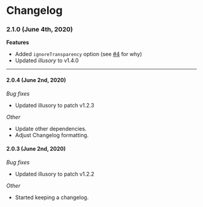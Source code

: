 # Changelog

### 2.1.0 (June 4th, 2020)

**Features**
- Added `ignoreTransparency` option (see [#4](https://github.com/justintaddei/v-shared-element/issues/4) for why)
- Updated *illusory* to v1.4.0

---

#### 2.0.4 (June 2nd, 2020)

*Bug fixes*
- Updated illusory to patch v1.2.3

*Other*
- Update other dependencies.
- Adjust Changelog formatting.

#### 2.0.3 (June 2nd, 2020)

*Bug fixes*
- Updated illusory to patch v1.2.2  

*Other*
- Started keeping a changelog. 
